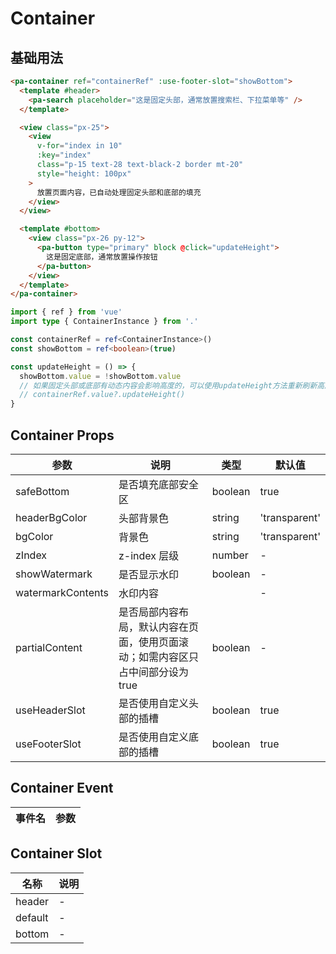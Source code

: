 # Container


<!--codes start-->

## 基础用法

```html [template]
<pa-container ref="containerRef" :use-footer-slot="showBottom">
  <template #header>
    <pa-search placeholder="这是固定头部，通常放置搜索栏、下拉菜单等" />
  </template>

  <view class="px-25">
    <view
      v-for="index in 10"
      :key="index"
      class="p-15 text-28 text-black-2 border mt-20"
      style="height: 100px"
    >
      放置页面内容，已自动处理固定头部和底部的填充
    </view>
  </view>

  <template #bottom>
    <view class="px-26 py-12">
      <pa-button type="primary" block @click="updateHeight">
        这是固定底部，通常放置操作按钮
      </pa-button>
    </view>
  </template>
</pa-container>
```
```ts [script]
import { ref } from 'vue'
import type { ContainerInstance } from '.'

const containerRef = ref<ContainerInstance>()
const showBottom = ref<boolean>(true)

const updateHeight = () => {
  showBottom.value = !showBottom.value
  // 如果固定头部或底部有动态内容会影响高度的，可以使用updateHeight方法重新刷新高度，防止多余填充留白
  // containerRef.value?.updateHeight()
}
```

<!--codes end-->

## Container Props

<!--props start-->

| 参数 | 说明 | 类型 | 默认值 |
| --- | ----- | --- | --- |
| safeBottom | 是否填充底部安全区 | boolean |  true |
| headerBgColor | 头部背景色 | string |  'transparent' |
| bgColor | 背景色 | string |  'transparent' |
| zIndex | z-index 层级 | number | - |
| showWatermark | 是否显示水印 | boolean | - |
| watermarkContents | 水印内容 |  | - |
| partialContent | 是否局部内容布局，默认内容在页面，使用页面滚动；如需内容区只占中间部分设为true | boolean | - |
| useHeaderSlot | 是否使用自定义头部的插槽 | boolean |  true |
| useFooterSlot | 是否使用自定义底部的插槽 | boolean |  true |

<!--props end-->

## Container Event

<!--event start-->

| 事件名 | 参数 |
| --- | --- |


<!--event end-->

## Container Slot

<!--slot start-->

| 名称 | 说明 |
| --- | --- |
| header | - |
| default | - |
| bottom | - |

<!--slot end-->

